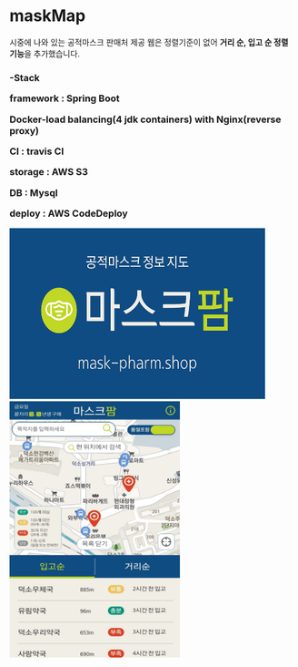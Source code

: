 # maskMap

시중에 나와 있는 공적마스크 판매처 제공 웹은 정렬기준이 없어 <strong>거리 순, 입고 순 정렬 기능</strong>을 추가했습니다.



<h3>-Stack

  <strong>framework</strong> : Spring Boot
  
  <strong>Docker-load balancing</strong>(4 jdk containers) with Nginx(reverse proxy)
  
  <strong>CI</strong> : travis CI 
  
  <strong>storage</strong> : AWS S3
  
  <strong>DB</strong> : Mysql
  
  <strong>deploy</strong> : AWS CodeDeploy

<img src="/src/main/resources/static/img/kakaoThumbnail.jpg" width="450px" height="300px" alt="maskpharm"></img>
<img src="/maskpharm.jpg" width="300px" height="450" alt="maskpharm"></img>

